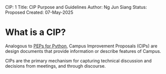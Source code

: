 CIP: 1
Title: CIP Purpose and Guidelines
Author: Ng Jun Siang
Status: Proposed
Created: 07-May-2025

# What is a CIP?

Analogous to [PEPs for Python](https://peps.python.org/pep-0001), Campus Improvement Proposals (CIPs) are design documents that provide information or describe features of Campus.

CIPs are the primary mechanism for capturing technical discussion and decisions from meetings, and through discourse.

